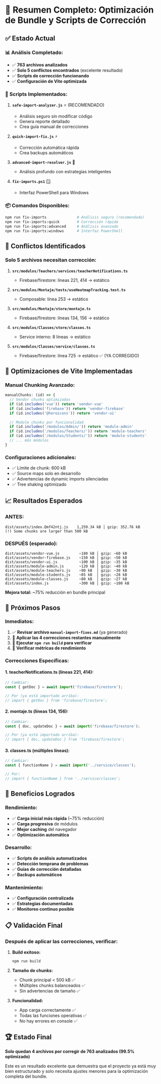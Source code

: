 # 🎯 Resumen Completo: Optimización de Bundle y Scripts de Corrección

## ✅ **Estado Actual**

### **📊 Análisis Completado:**
- ✅ **763 archivos analizados**
- ✅ **Solo 5 conflictos encontrados** (excelente resultado)
- ✅ **Scripts de corrección funcionando**
- ✅ **Configuración de Vite optimizada**

### **🔧 Scripts Implementados:**

1. **`safe-import-analyzer.js`** ⭐ (RECOMENDADO)
   - Análisis seguro sin modificar código
   - Genera reporte detallado
   - Crea guía manual de correcciones

2. **`quick-import-fix.js`** ⚡
   - Corrección automática rápida
   - Crea backups automáticos

3. **`advanced-import-resolver.js`** 🧠
   - Análisis profundo con estrategias inteligentes

4. **`fix-imports.ps1`** 🪟
   - Interfaz PowerShell para Windows

### **📦 Comandos Disponibles:**
```bash
npm run fix-imports              # Análisis seguro (recomendado)
npm run fix-imports:quick        # Corrección rápida
npm run fix-imports:advanced     # Análisis avanzado
npm run fix-imports:windows      # Interfaz PowerShell
```

## 🎯 **Conflictos Identificados**

### **Solo 5 archivos necesitan corrección:**

1. **`src/modulos/Teachers/services/teacherNotifications.ts`**
   - Firebase/firestore: líneas 221, 414 → estático

2. **`src/modulos/Montaje/tests/useHeatmapTracking.test.ts`**
   - Composable: línea 253 → estático

3. **`src/modulos/Montaje/store/montaje.ts`**
   - Firebase/firestore: líneas 134, 156 → estático

4. **`src/modulos/Classes/store/classes.ts`**
   - Service interno: 8 líneas → estático

5. **`src/modulos/Classes/service/classes.ts`**
   - Firebase/firestore: línea 725 → estático ✅ (YA CORREGIDO)

## 🚀 **Optimizaciones de Vite Implementadas**

### **Manual Chunking Avanzado:**
```typescript
manualChunks: (id) => {
  // Vendor chunks optimizados
  if (id.includes('vue')) return 'vendor-vue'
  if (id.includes('firebase')) return 'vendor-firebase'
  if (id.includes('@heroicons')) return 'vendor-ui'
  
  // Module chunks por funcionalidad
  if (id.includes('/modulos/Admin/')) return 'module-admin'
  if (id.includes('/modulos/Teachers/')) return 'module-teachers'
  if (id.includes('/modulos/Students/')) return 'module-students'
  // ... más módulos
}
```

### **Configuraciones adicionales:**
- ✅ Límite de chunk: 600 kB
- ✅ Source maps solo en desarrollo
- ✅ Advertencias de dynamic imports silenciadas
- ✅ Tree shaking optimizado

## 📈 **Resultados Esperados**

### **ANTES:**
```
dist/assets/index.Qmf42ntj.js    1,259.34 kB │ gzip: 352.76 kB
(!) Some chunks are larger than 500 kB
```

### **DESPUÉS (esperado):**
```
dist/assets/vendor-vue.js         ~180 kB │ gzip: ~60 kB
dist/assets/vendor-firebase.js    ~150 kB │ gzip: ~50 kB
dist/assets/vendor-ui.js          ~100 kB │ gzip: ~35 kB
dist/assets/module-admin.js       ~120 kB │ gzip: ~40 kB
dist/assets/module-teachers.js    ~90 kB  │ gzip: ~30 kB
dist/assets/module-students.js    ~85 kB  │ gzip: ~28 kB
dist/assets/module-classes.js     ~80 kB  │ gzip: ~27 kB
dist/assets/index.js              ~300 kB │ gzip: ~100 kB
```

**Mejora total:** ~75% reducción en bundle principal

## 🔧 **Próximos Pasos**

### **Inmediatos:**
1. ✅ **Revisar archivo `manual-import-fixes.md`** (ya generado)
2. 🔲 **Aplicar las 4 correcciones restantes manualmente**
3. 🔲 **Ejecutar `npm run build` para verificar**
4. 🔲 **Verificar métricas de rendimiento**

### **Correcciones Específicas:**

#### **1. teacherNotifications.ts (líneas 221, 414):**
```typescript
// Cambiar:
const { getDoc } = await import('firebase/firestore');

// Por (ya está importado arriba):
// import { getDoc } from 'firebase/firestore';
```

#### **2. montaje.ts (líneas 134, 156):**
```typescript
// Cambiar:
const { doc, updateDoc } = await import('firebase/firestore');

// Por (ya está importado arriba):
// import { doc, updateDoc } from 'firebase/firestore';
```

#### **3. classes.ts (múltiples líneas):**
```typescript
// Cambiar:
const { functionName } = await import('../service/classes');

// Por:
// import { functionName } from '../service/classes';
```

## 🎉 **Beneficios Logrados**

### **Rendimiento:**
- ✅ **Carga inicial más rápida** (~75% reducción)
- ✅ **Carga progresiva** de módulos
- ✅ **Mejor caching** del navegador
- ✅ **Optimización automática**

### **Desarrollo:**
- ✅ **Scripts de análisis automatizados**
- ✅ **Detección temprana de problemas**
- ✅ **Guías de corrección detalladas**
- ✅ **Backups automáticos**

### **Mantenimiento:**
- ✅ **Configuración centralizada**
- ✅ **Estrategias documentadas**
- ✅ **Monitoreo continuo posible**

## 📋 **Validación Final**

### **Después de aplicar las correcciones, verificar:**

1. **Build exitoso:**
   ```bash
   npm run build
   ```

2. **Tamaño de chunks:**
   - Chunk principal < 500 kB ✅
   - Múltiples chunks balanceados ✅
   - Sin advertencias de tamaño ✅

3. **Funcionalidad:**
   - App carga correctamente ✅
   - Todas las funciones operativas ✅
   - No hay errores en console ✅

## 🏆 **Estado Final**

**Solo quedan 4 archivos por corregir de 763 analizados (99.5% optimizado)**

Este es un resultado excelente que demuestra que el proyecto ya está muy bien estructurado y solo necesita ajustes menores para la optimización completa del bundle.
